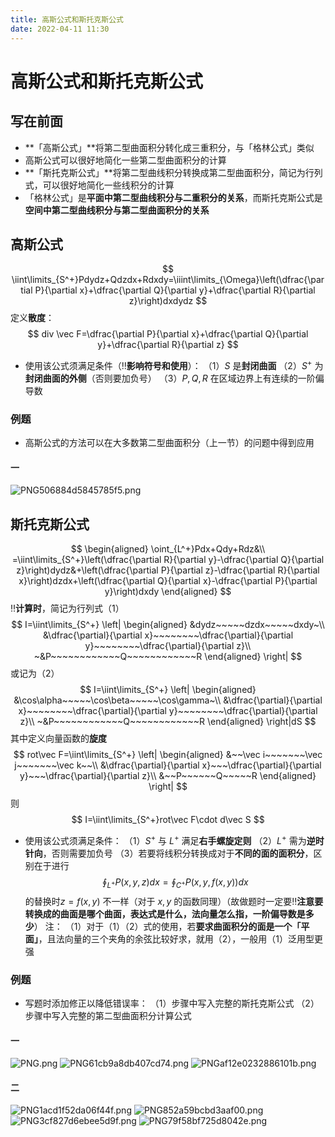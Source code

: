 ```yaml
---
title: 高斯公式和斯托克斯公式
date: 2022-04-11 11:30
---
```

# 高斯公式和斯托克斯公式
## 写在前面
* **「高斯公式」**将第二型曲面积分转化成三重积分，与「格林公式」类似
* 高斯公式可以很好地简化一些第二型曲面积分的计算
* **「斯托克斯公式」**将第二型曲线积分转换成第二型曲面积分，简记为行列式，可以很好地简化一些线积分的计算
* 「格林公式」是**平面中第二型曲线积分与二重积分的关系**，而斯托克斯公式是**空间中第二型曲线积分与第二型曲面积分的关系**
## 高斯公式
$$
\iint\limits_{S^+}Pdydz+Qdzdx+Rdxdy=\iiint\limits_{\Omega}\left(\dfrac{\partial P}{\partial x}+\dfrac{\partial Q}{\partial y}+\dfrac{\partial R}{\partial z}\right)dxdydz
$$
定义**散度**：
$$
div \vec F=\dfrac{\partial P}{\partial x}+\dfrac{\partial Q}{\partial y}+\dfrac{\partial R}{\partial z}
$$
* 使用该公式须满足条件（‼️**影响符号和使用**）：
（1）$S$ 是**封闭曲面**
（2）$S^+$ 为**封闭曲面的外侧**（否则要加负号）
（3）$P,Q,R$ 在区域边界上有连续的一阶偏导数
### 例题
* 高斯公式的方法可以在大多数第二型曲面积分（上一节）的问题中得到应用
#### 一
![PNG506884d5845785f5.png](http://image.tjzfile.xyz/images/2022/04/11/PNG506884d5845785f5.png)
## 斯托克斯公式
$$
\begin{aligned}
\oint_{L^+}Pdx+Qdy+Rdz&\\
=\iint\limits_{S^+}\left(\dfrac{\partial R}{\partial y}-\dfrac{\partial Q}{\partial z}\right)dydz&+\left(\dfrac{\partial P}{\partial z}-\dfrac{\partial R}{\partial x}\right)dzdx+\left(\dfrac{\partial Q}{\partial x}-\dfrac{\partial P}{\partial y}\right)dxdy
\end{aligned}
$$
‼️**计算时**，简记为行列式（1）
$$
I=\iint\limits_{S^+}
\left|
\begin{aligned}
&dydz~~~~~dzdx~~~~~dxdy~\\
&\dfrac{\partial}{\partial x}~~~~~~~~\dfrac{\partial}{\partial y}~~~~~~~~\dfrac{\partial}{\partial z}\\
~&P~~~~~~~~~~~~Q~~~~~~~~~~~~R
\end{aligned}
\right|
$$
或记为（2）
$$
I=\iint\limits_{S^+}
\left|
\begin{aligned}
&\cos\alpha~~~~~\cos\beta~~~~~\cos\gamma~\\
&\dfrac{\partial}{\partial x}~~~~~~~~\dfrac{\partial}{\partial y}~~~~~~~~\dfrac{\partial}{\partial z}\\
~&P~~~~~~~~~~~~Q~~~~~~~~~~~~R
\end{aligned}
\right|dS
$$
其中定义向量函数的**旋度**
$$
rot\vec F=\iint\limits_{S^+}
\left|
\begin{aligned}
&~~\vec i~~~~~~~\vec j~~~~~~~\vec k~~\\
&\dfrac{\partial}{\partial x}~~~\dfrac{\partial}{\partial y}~~~\dfrac{\partial}{\partial z}\\
&~~P~~~~~~Q~~~~~R
\end{aligned}
\right|
$$
则
$$
I=\iint\limits_{S^+}rot\vec F\cdot d\vec S
$$
* 使用该公式须满足条件：
（1）$S^+$ 与 $L^+$ 满足**右手螺旋定则**
（2）$L^+$ 需为**逆时针向**，否则需要加负号
（3）若要将线积分转换成对于**不同的面的面积分**，区别在于进行
$$
\oint_{L^+}P(x,y,z)dx=\oint_{C^+}P(x,y,f(x,y))dx
$$
的替换时$z=f(x,y)$ 不一样（对于 $x,y$ 的函数同理）（故做题时一定要‼️**注意要转换成的曲面是哪个曲面，表达式是什么，法向量怎么指，一阶偏导数是多少**）
注：
（1）对于（1）（2）式的使用，若**要求曲面积分的面是一个「平面」**，且法向量的三个夹角的余弦比较好求，就用（2），一般用（1）泛用型更强
### 例题
* 写题时添加修正以降低错误率：
（1）步骤中写入完整的斯托克斯公式
（2）步骤中写入完整的第二型曲面积分计算公式
#### 一
![PNG.png](http://image.tjzfile.xyz/images/2022/04/14/PNG.png)
![PNG61cb9a8db407cd74.png](http://image.tjzfile.xyz/images/2022/04/14/PNG61cb9a8db407cd74.png)
![PNGaf12e0232886101b.png](http://image.tjzfile.xyz/images/2022/04/14/PNGaf12e0232886101b.png)
#### 二
![PNG1acd1f52da06f44f.png](http://image.tjzfile.xyz/images/2022/04/14/PNG1acd1f52da06f44f.png)
![PNG852a59bcbd3aaf00.png](http://image.tjzfile.xyz/images/2022/04/14/PNG852a59bcbd3aaf00.png)
![PNG3cf827d6ebee5d9f.png](http://image.tjzfile.xyz/images/2022/04/14/PNG3cf827d6ebee5d9f.png)
![PNG79f58bf725d8042e.png](http://image.tjzfile.xyz/images/2022/04/14/PNG79f58bf725d8042e.png)